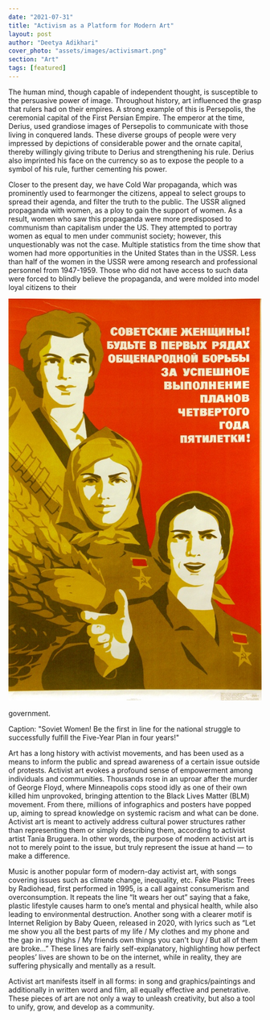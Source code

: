 ```yaml
---
date: "2021-07-31"
title: "Activism as a Platform for Modern Art"
layout: post
author: "Deetya Adikhari"
cover_photo: "assets/images/activismart.png"
section: "Art"
tags: [featured]
---
```


The human mind, though capable of independent thought, is susceptible to the persuasive power of image. Throughout history, art influenced the grasp that rulers had on their empires. A strong example of this is Persepolis, the ceremonial capital of the First Persian Empire. The emperor at the time, Derius, used grandiose images of Persepolis to communicate with those living in conquered lands. These diverse groups of people were very impressed by depictions of considerable power and the ornate capital, thereby willingly giving tribute to Derius and strengthening his rule. Derius also imprinted his face on the currency so as to expose the people to a symbol of his rule, further cementing his power.

Closer to the present day, we have Cold War propaganda, which was prominently used to fearmonger the citizens, appeal to select groups to spread their agenda, and filter the truth to the public. The USSR aligned propaganda with women, as a ploy to gain the support of women. As a result, women who saw this propaganda were more predisposed to communism than capitalism under the US. They attempted to portray women as equal to men under communist society; however, this unquestionably was not the case. Multiple statistics from the time show that women had more opportunities in the United States than in the USSR. Less than half of the women in the USSR were among research and professional personnel from 1947-1959. Those who did not have access to such data were forced to blindly believe the propaganda, and were molded into model loyal citizens to their

![ActivismArt](/assets/images/activismart1.png)

government.

Caption: "Soviet Women! Be the first in line for the national struggle to successfully fulfill the Five-Year Plan in four years!"

Art has a long history with activist movements, and has been used as a means to inform the public and spread awareness of a certain issue outside of protests. Activist art evokes a profound sense of empowerment among individuals and communities. Thousands rose in an uproar after the murder of George Floyd, where Minneapolis cops stood idly as one of their own killed him unprovoked, bringing attention to the Black Lives Matter (BLM) movement. From there, millions of infographics and posters have popped up, aiming to spread knowledge on systemic racism and what can be done. Activist art is meant to actively address cultural power structures rather than representing them or simply describing them, according to activist artist Tania Bruguera. In other words, the purpose of modern activist art is not to merely point to the issue, but truly represent the issue at hand — to make a difference.

Music is another popular form of modern-day activist art, with songs covering issues such as climate change, inequality, etc. Fake Plastic Trees by Radiohead, first performed in 1995, is a call against consumerism and overconsumption. It repeats the line “It wears her out” saying that a fake, plastic lifestyle causes harm to one’s mental and physical health, while also leading to environmental destruction. Another song with a clearer motif is Internet Religion by Baby Queen, released in 2020, with lyrics such as “Let me show you all the best parts of my life / My clothes and my phone and the gap in my thighs / My friends own things you can't buy / But all of them are broke…” These lines are fairly self-explanatory, highlighting how perfect peoples’ lives are shown to be on the internet, while in reality, they are suffering physically and mentally as a result.

Activist art manifests itself in all forms: in song and graphics/paintings and additionally in written word and film, all equally effective and penetrative. These pieces of art are not only a way to unleash creativity, but also a tool to unify, grow, and develop as a community.
